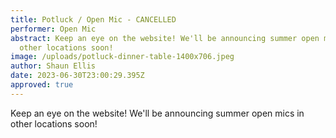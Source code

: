 ```yaml
---
title: Potluck / Open Mic - CANCELLED
performer: Open Mic
abstract: Keep an eye on the website! We'll be announcing summer open mics in
  other locations soon!
image: /uploads/potluck-dinner-table-1400x706.jpeg
author: Shaun Ellis
date: 2023-06-30T23:00:29.395Z
approved: true
---
```

Keep an eye on the website! We'll be announcing summer open mics in other locations soon!